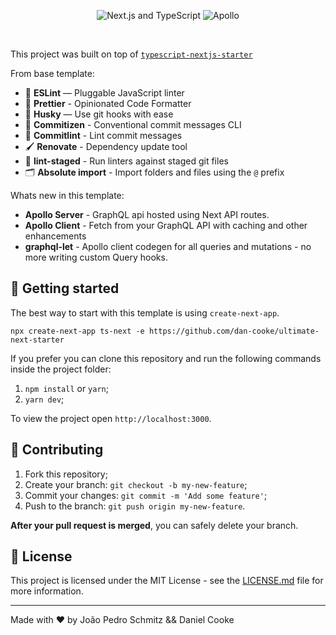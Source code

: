 
<p align="center">
  <img src="https://user-images.githubusercontent.com/26466516/107675802-36216b80-6c77-11eb-8db1-4d3407dc53d9.png" alt="Next.js and TypeScript">
  <img src="https://user-images.githubusercontent.com/841294/53402609-b97a2180-39ba-11e9-8100-812bab86357c.png" alt="Apollo">
</p>


<br>

This project was built on top of [`typescript-nextjs-starter`](https://github.com/jpedroschmitz/typescript-nextjs-starter)

From base template:

- 📏 **ESLint** — Pluggable JavaScript linter
- 💖 **Prettier** - Opinionated Code Formatter
- 🐶 **Husky** — Use git hooks with ease
- 📄 **Commitizen** - Conventional commit messages CLI
- 🚓 **Commitlint** - Lint commit messages
- 🖌 **Renovate** - Dependency update tool
- 🚫 **lint-staged** - Run linters against staged git files
- 🗂 **Absolute import** - Import folders and files using the `@` prefix

Whats new in this template:
- **Apollo Server** - GraphQL api hosted using Next API routes.
- **Apollo Client** - Fetch from your GraphQL API with caching and other enhancements
- **graphql-let** - Apollo client codegen for all queries and mutations - no more writing custom Query hooks.

## 🚀 Getting started

The best way to start with this template is using `create-next-app`.

```
npx create-next-app ts-next -e https://github.com/dan-cooke/ultimate-next-starter
```

If you prefer you can clone this repository and run the following commands inside the project folder:

1. `npm install` or `yarn`;
2. `yarn dev`;

To view the project open `http://localhost:3000`.

## 🤝 Contributing

1. Fork this repository;
2. Create your branch: `git checkout -b my-new-feature`;
3. Commit your changes: `git commit -m 'Add some feature'`;
4. Push to the branch: `git push origin my-new-feature`.

**After your pull request is merged**, you can safely delete your branch.

## 📝 License

This project is licensed under the MIT License - see the [LICENSE.md](LICENSE.md) file for more information.

---

Made with ♥ by João Pedro Schmitz && Daniel Cooke
